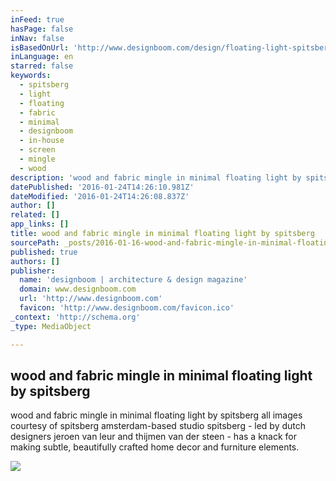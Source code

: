 ```yaml
---
inFeed: true
hasPage: false
inNav: false
isBasedOnUrl: 'http://www.designboom.com/design/floating-light-spitsberg-01-11-2016/'
inLanguage: en
starred: false
keywords:
  - spitsberg
  - light
  - floating
  - fabric
  - minimal
  - designboom
  - in-house
  - screen
  - mingle
  - wood
description: 'wood and fabric mingle in minimal floating light by spitsberg all images courtesy of spitsberg amsterdam-based studio spitsberg - led by dutch designers jeroen van leur and thijmen van der steen - has a knack for making subtle, beautifully crafted home decor and furniture elements.'
datePublished: '2016-01-24T14:26:10.981Z'
dateModified: '2016-01-24T14:26:08.837Z'
author: []
related: []
app_links: []
title: wood and fabric mingle in minimal floating light by spitsberg
sourcePath: _posts/2016-01-16-wood-and-fabric-mingle-in-minimal-floating-light-by-spitsber.md
published: true
authors: []
publisher:
  name: 'designboom | architecture & design magazine'
  domain: www.designboom.com
  url: 'http://www.designboom.com'
  favicon: 'http://www.designboom.com/favicon.ico'
_context: 'http://schema.org'
_type: MediaObject

---
```

<article style=""><h1>wood and fabric mingle in minimal floating light by spitsberg</h1><p>wood and fabric mingle in minimal floating light by spitsberg all images courtesy of spitsberg amsterdam-based studio spitsberg - led by dutch designers jeroen van leur and thijmen van der steen - has a knack for making subtle, beautifully crafted home decor and furniture elements.</p><img src="https://s3-us-west-2.amazonaws.com/the-grid-img/p/60ba0b343b68f59e76b269904a6e347b416df9d9.jpg" /></article>